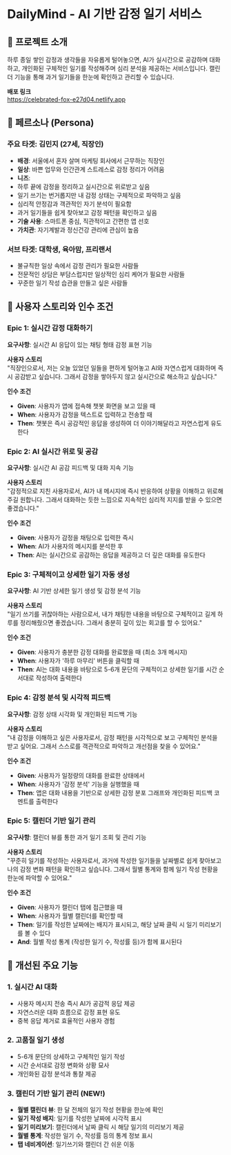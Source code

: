 # DailyMind - AI 기반 감정 일기 서비스

## 🌟 프로젝트 소개
하루 종일 쌓인 감정과 생각들을 자유롭게 털어놓으면, AI가 실시간으로 공감하며 대화하고, 개인화된 구체적인 일기를 작성해주며 심리 분석을 제공하는 서비스입니다. 캘린더 기능을 통해 과거 일기들을 한눈에 확인하고 관리할 수 있습니다.

**배포 링크**  
https://celebrated-fox-e27d04.netlify.app
## 🎯 페르소나 (Persona)

### 주요 타겟: 김민지 (27세, 직장인)
- **배경**: 서울에서 혼자 살며 마케팅 회사에서 근무하는 직장인
- **일상**: 바쁜 업무와 인간관계 스트레스로 감정 정리가 어려움
- **니즈**:
 - 하루 끝에 감정을 정리하고 실시간으로 위로받고 싶음
 - 일기 쓰기는 번거롭지만 내 감정 상태는 구체적으로 파악하고 싶음
 - 심리적 안정감과 객관적인 자기 분석이 필요함
 - 과거 일기들을 쉽게 찾아보고 감정 패턴을 확인하고 싶음
- **기술 사용**: 스마트폰 중심, 직관적이고 간편한 앱 선호
- **가치관**: 자기계발과 정신건강 관리에 관심이 높음

### 서브 타겟: 대학생, 육아맘, 프리랜서
- 불규칙한 일상 속에서 감정 관리가 필요한 사람들
- 전문적인 상담은 부담스럽지만 일상적인 심리 케어가 필요한 사람들
- 꾸준한 일기 작성 습관을 만들고 싶은 사람들

## 📌 사용자 스토리와 인수 조건

### Epic 1: 실시간 감정 대화하기
**요구사항**: 실시간 AI 응답이 있는 채팅 형태 감정 표현 기능

**사용자 스토리**  
"직장인으로서, 저는 오늘 있었던 일들을 편하게 털어놓고 AI와 자연스럽게 대화하며 즉시 공감받고 싶습니다. 그래서 감정을 쌓아두지 않고 실시간으로 해소하고 싶습니다."

**인수 조건**
- **Given**: 사용자가 앱에 접속해 챗봇 화면을 보고 있을 때
- **When**: 사용자가 감정을 텍스트로 입력하고 전송할 때
- **Then**: 챗봇은 즉시 공감적인 응답을 생성하여 더 이야기해달라고 자연스럽게 유도한다

### Epic 2: AI 실시간 위로 및 공감
**요구사항**: 실시간 AI 공감 피드백 및 대화 지속 기능

**사용자 스토리**  
"감정적으로 지친 사용자로서, AI가 내 메시지에 즉시 반응하여 상황을 이해하고 위로해주길 원합니다. 그래서 대화하는 듯한 느낌으로 지속적인 심리적 지지를 받을 수 있으면 좋겠습니다."

**인수 조건**
- **Given**: 사용자가 감정을 채팅으로 입력한 즉시
- **When**: AI가 사용자의 메시지를 분석한 후
- **Then**: AI는 실시간으로 공감하는 응답을 제공하고 더 깊은 대화를 유도한다

### Epic 3: 구체적이고 상세한 일기 자동 생성
**요구사항**: AI 기반 상세한 일기 생성 및 감정 분석 기능

**사용자 스토리**  
"일기 쓰기를 귀찮아하는 사람으로서, 내가 채팅한 내용을 바탕으로 구체적이고 길게 하루를 정리해줬으면 좋겠습니다. 그래서 충분히 깊이 있는 회고를 할 수 있어요."

**인수 조건**
- **Given**: 사용자가 충분한 감정 대화를 완료했을 때 (최소 3개 메시지)
- **When**: 사용자가 '하루 마무리' 버튼을 클릭할 때
- **Then**: AI는 대화 내용을 바탕으로 5-6개 문단의 구체적이고 상세한 일기를 시간 순서대로 작성하여 출력한다

### Epic 4: 감정 분석 및 시각적 피드백
**요구사항**: 감정 상태 시각화 및 개인화된 피드백 기능

**사용자 스토리**  
"내 감정을 이해하고 싶은 사용자로서, 감정 패턴을 시각적으로 보고 구체적인 분석을 받고 싶어요. 그래서 스스로를 객관적으로 파악하고 개선점을 찾을 수 있어요."

**인수 조건**
- **Given**: 사용자가 일정량의 대화를 완료한 상태에서
- **When**: 사용자가 '감정 분석' 기능을 실행했을 때
- **Then**: 앱은 대화 내용을 기반으로 상세한 감정 분포 그래프와 개인화된 피드백 코멘트를 출력한다

### Epic 5: 캘린더 기반 일기 관리
**요구사항**: 캘린더 뷰를 통한 과거 일기 조회 및 관리 기능

**사용자 스토리**  
"꾸준히 일기를 작성하는 사용자로서, 과거에 작성한 일기들을 날짜별로 쉽게 찾아보고 나의 감정 변화 패턴을 확인하고 싶습니다. 그래서 월별 통계와 함께 일기 작성 현황을 한눈에 파악할 수 있어요."

**인수 조건**
- **Given**: 사용자가 캘린더 탭에 접근했을 때
- **When**: 사용자가 월별 캘린더를 확인할 때
- **Then**: 일기를 작성한 날짜에는 배지가 표시되고, 해당 날짜 클릭 시 일기 미리보기를 볼 수 있다
- **And**: 월별 작성 통계 (작성한 일기 수, 작성률 등)가 함께 표시된다

## 🔄 개선된 주요 기능

### 1. 실시간 AI 대화
- 사용자 메시지 전송 즉시 AI가 공감적 응답 제공
- 자연스러운 대화 흐름으로 감정 표현 유도
- 중복 응답 제거로 효율적인 사용자 경험

### 2. 고품질 일기 생성
- 5-6개 문단의 상세하고 구체적인 일기 작성
- 시간 순서대로 감정 변화와 상황 묘사
- 개인화된 감정 분석과 통찰 제공

### 3. 캘린더 기반 일기 관리 (NEW!)
- **월별 캘린더 뷰**: 한 달 전체의 일기 작성 현황을 한눈에 확인
- **일기 작성 배지**: 일기를 작성한 날짜에 시각적 표시
- **일기 미리보기**: 캘린더에서 날짜 클릭 시 해당 일기의 미리보기 제공
- **월별 통계**: 작성한 일기 수, 작성률 등의 통계 정보 표시
- **탭 네비게이션**: 일기쓰기와 캘린더 간 쉬운 이동
